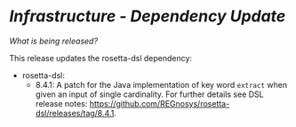 # _Infrastructure - Dependency Update_

_What is being released?_

This release updates the rosetta-dsl dependency:

- rosetta-dsl:
    - 8.4.1: A patch for the Java implementation of key word `extract` when given an input of single cardinality. For further details see DSL release notes: https://github.com/REGnosys/rosetta-dsl/releases/tag/8.4.1.
